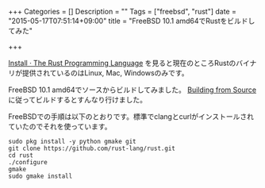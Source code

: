 +++
Categories = []
Description = ""
Tags = ["freebsd", "rust"]
date = "2015-05-17T07:51:14+09:00"
title = "FreeBSD 10.1 amd64でRustをビルドしてみた"

+++

[Install · The Rust Programming Language](http://www.rust-lang.org/install.html)
を見ると現在のところRustのバイナリが提供されているのはLinux, Mac, Windowsのみです。

FreeBSD 10.1 amd64でソースからビルドしてみました。
[Building from Source](https://github.com/rust-lang/rust#building-from-source)に従ってビルドするとすんなり行けました。

FreeBSDでの手順は以下のとおりです。標準でclangとcurlがインストールされていたのでそれを使っています。

```
sudo pkg install -y python gmake git
git clone https://github.com/rust-lang/rust.git
cd rust
./configure
gmake
sudo gmake install
```
